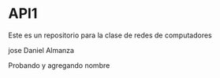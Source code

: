 # API1
Este es un repositorio para la clase de redes de computadores

jose Daniel Almanza 

Probando y agregando nombre 
